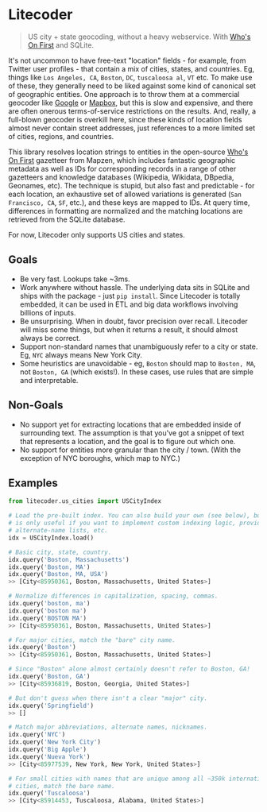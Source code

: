 
# Litecoder

> US city + state geocoding, without a heavy webservice. With [Who's On First](https://www.whosonfirst.org/) and SQLite.

It's not uncommon to have free-text "location" fields - for example, from Twitter user profiles - that contain a mix of cities, states, and countries. Eg, things like `Los Angeles, CA`, `Boston`, `DC`, `tuscaloosa al`, `VT` etc. To make use of these, they generally need to be liked against some kind of canonical set of geographic entities. One approach is to throw them at a commercial geocoder like [Google](https://developers.google.com/places/web-service/search) or [Mapbox](https://www.mapbox.com/geocoding/), but this is slow and expensive, and there are often onerous terms-of-service restrictions on the results. And, really, a full-blown geocoder is overkill here, since these kinds of location fields almost never contain street addresses, just references to a more limited set of cities, regions, and countries.

This library resolves location strings to entities in the open-source [Who's On First](https://www.whosonfirst.org/) gazetteer from Mapzen, which includes fantastic geographic metadata as well as IDs for corresponding records in a range of other gazetteers and knowledge databases (Wikipedia, Wikidata, DBpedia, Geonames, etc). The technique is stupid, but also fast and predictable - for each location, an exhaustive set of allowed variations is generated (`San Francisco, CA`, `SF`, etc.), and these keys are mapped to IDs. At query time, differences in formatting are normalized and the matching locations are retrieved from the SQLite database.

For now, Litecoder only supports US cities and states.

## Goals
- Be very fast. Lookups take ~3ms.
- Work anywhere without hassle. The underlying data sits in SQLite and ships with the package - just `pip install`. Since Litecoder is totally embedded, it can be used in ETL and big data workflows involving billions of inputs.
- Be unsurprising. When in doubt, favor precision over recall. Litecoder will miss some things, but when it returns a result, it should almost always be correct.
- Support non-standard names that unambiguously refer to a city or state. Eg, `NYC` always means New York City.
- Some heuristics are unavoidable - eg, `Boston` should map to `Boston, MA`, not `Boston, GA` (which exists!). In these cases, use rules that are simple and interpretable.

## Non-Goals
- No support yet for extracting locations that are embedded inside of surrounding text. The assumption is that you've got a snippet of text that represents a location, and the goal is to figure out which one.
- No support for entities more granular than the city / town. (With the exception of NYC boroughs, which map to NYC.)

## Examples

```python
from litecoder.us_cities import USCityIndex

# Load the pre-built index. You can also build your own (see below), but this
# is only useful if you want to implement custom indexing logic, provide custom
# alternate-name lists, etc.
idx = USCityIndex.load()

# Basic city, state, country.
idx.query('Boston, Massachusetts')
idx.query('Boston, MA')
idx.query('Boston, MA, USA')
>> [City<85950361, Boston, Massachusetts, United States>]

# Normalize differences in capitalization, spacing, commas.
idx.query('boston, ma')
idx.query('boston ma')
idx.query('BOSTON MA')
>> [City<85950361, Boston, Massachusetts, United States>]

# For major cities, match the "bare" city name.
idx.query('Boston')
>> [City<85950361, Boston, Massachusetts, United States>]

# Since "Boston" alone almost certainly doesn't refer to Boston, GA!
idx.query('Boston, GA')
>> [City<85936819, Boston, Georgia, United States>]

# But don't guess when there isn't a clear "major" city.
idx.query('Springfield')
>> []

# Match major abbreviations, alternate names, nicknames.
idx.query('NYC')
idx.query('New York City')
idx.query('Big Apple')
idx.query('Nueva York')
>> [City<85977539, New York, New York, United States>]

# For small cities with names that are unique among all ~350k international
# cities, match the bare name.
idx.query('Tuscaloosa')
>> [City<85914453, Tuscaloosa, Alabama, United States>]
```
